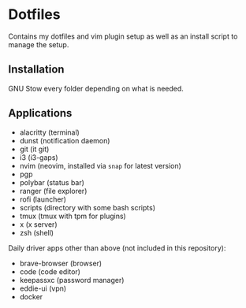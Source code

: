 Dotfiles 
========

Contains my dotfiles and vim plugin setup as well as an install script to manage the setup.

## Installation
GNU Stow every folder depending on what is needed.

## Applications
- alacritty (terminal)
- dunst (notification daemon)
- git (it git)
- i3 (i3-gaps)
- nvim (neovim, installed via `snap` for latest version)
- pgp
- polybar (status bar)
- ranger (file explorer)
- rofi (launcher)
- scripts (directory with some bash scripts)
- tmux (tmux with tpm for plugins)
- x (x server)
- zsh (shell)

Daily driver apps other than above (not included in this repository):
- brave-browser (browser)
- code (code editor)
- keepassxc (password manager)
- eddie-ui (vpn)
- docker
